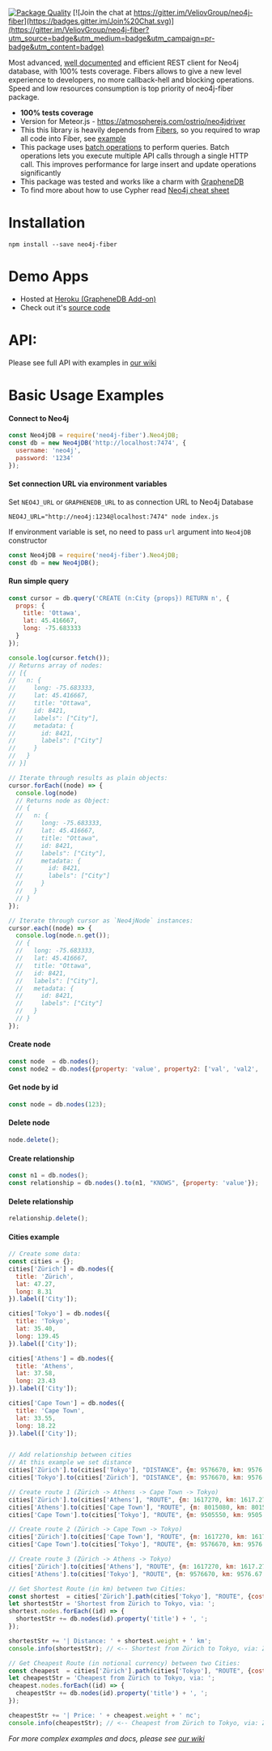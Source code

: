 [![Package Quality](http://npm.packagequality.com/shield/neo4j-fiber.svg)](http://packagequality.com/#?package=neo4j-fiber) [![Join the chat at https://gitter.im/VeliovGroup/neo4j-fiber](https://badges.gitter.im/Join%20Chat.svg)](https://gitter.im/VeliovGroup/neo4j-fiber?utm_source=badge&utm_medium=badge&utm_campaign=pr-badge&utm_content=badge)

Most advanced, [well documented](https://github.com/VeliovGroup/neo4j-fiber/wiki) and efficient REST client for Neo4j database, with 100% tests coverage. Fibers allows to give a new level experience to developers, no more callback-hell and blocking operations. Speed and low resources consumption is top priority of neo4j-fiber package.

 - __100% tests coverage__
 - Version for Meteor.js - https://atmospherejs.com/ostrio/neo4jdriver
 - This this library is heavily depends from [Fibers](https://www.npmjs.com/package/fibers), so you required to wrap all code into Fiber, see [example](https://github.com/VeliovGroup/neo4j-fiber/blob/master/example.js)
 - This package uses [batch operations](http://neo4j.com/docs/rest-docs/3.1/#rest-api-batch-ops) to perform queries. Batch operations lets you execute multiple API calls through a single HTTP call. This improves performance for large insert and update operations significantly
 - This package was tested and works like a charm with [GrapheneDB](http://www.graphenedb.com)
 - To find more about how to use Cypher read [Neo4j cheat sheet](https://neo4j.com/docs/cypher-refcard/3.1/)

Installation
=======
```shell
npm install --save neo4j-fiber
```

Demo Apps
=======
 - Hosted at [Heroku (GrapheneDB Add-on)](http://neo4j-graph.herokuapp.com)
 - Check out it's [source code](https://github.com/VeliovGroup/neo4j-demo)

API:
=======
Please see full API with examples in [our wiki](https://github.com/VeliovGroup/neo4j-fiber/wiki)


Basic Usage Examples
=======
#### Connect to Neo4j
```js
const Neo4jDB = require('neo4j-fiber').Neo4jDB;
const db = new Neo4jDB('http://localhost:7474', {
  username: 'neo4j',
  password: '1234'
});
```

#### Set connection URL via environment variables
Set `NEO4J_URL` or `GRAPHENEDB_URL` to as connection URL to Neo4j Database
```shell
NEO4J_URL="http://neo4j:1234@localhost:7474" node index.js
```

If environment variable is set, no need to pass `url` argument into `Neo4jDB` constructor
```js
const Neo4jDB = require('neo4j-fiber').Neo4jDB;
const db = new Neo4jDB();
```


#### Run simple query
```js
const cursor = db.query('CREATE (n:City {props}) RETURN n', {
  props: {
    title: 'Ottawa',
    lat: 45.416667,
    long: -75.683333
  }
});

console.log(cursor.fetch());
// Returns array of nodes:
// [{
//   n: {
//     long: -75.683333,
//     lat: 45.416667,
//     title: "Ottawa",
//     id: 8421,
//     labels": ["City"],
//     metadata: {
//       id: 8421,
//       labels": ["City"]
//     }
//   }
// }]

// Iterate through results as plain objects:
cursor.forEach((node) => {
  console.log(node)
  // Returns node as Object:
  // {
  //   n: {
  //     long: -75.683333,
  //     lat: 45.416667,
  //     title: "Ottawa",
  //     id: 8421,
  //     labels": ["City"],
  //     metadata: {
  //       id: 8421,
  //       labels": ["City"]
  //     }
  //   }
  // }
});

// Iterate through cursor as `Neo4jNode` instances:
cursor.each((node) => {
  console.log(node.n.get());
  // {
  //   long: -75.683333,
  //   lat: 45.416667,
  //   title: "Ottawa",
  //   id: 8421,
  //   labels": ["City"],
  //   metadata: {
  //     id: 8421,
  //     labels": ["City"]
  //   }
  // }
});
```

#### Create node
```js
const node  = db.nodes();
const node2 = db.nodes({property: 'value', property2: ['val', 'val2', 'val3']});
```

#### Get node by id
```js
const node = db.nodes(123);
```

#### Delete node
```js
node.delete();
```

#### Create relationship
```js
const n1 = db.nodes();
const relationship = db.nodes().to(n1, "KNOWS", {property: 'value'});
```

#### Delete relationship
```js
relationship.delete();
```

#### Cities example
```js
// Create some data:
const cities = {};
cities['Zürich'] = db.nodes({
  title: 'Zürich',
  lat: 47.27,
  long: 8.31
}).label(['City']);

cities['Tokyo'] = db.nodes({
  title: 'Tokyo',
  lat: 35.40,
  long: 139.45
}).label(['City']);

cities['Athens'] = db.nodes({
  title: 'Athens',
  lat: 37.58,
  long: 23.43
}).label(['City']);

cities['Cape Town'] = db.nodes({
  title: 'Cape Town',
  lat: 33.55,
  long: 18.22
}).label(['City']);


// Add relationship between cities
// At this example we set distance
cities['Zürich'].to(cities['Tokyo'], "DISTANCE", {m: 9576670, km: 9576.67, mi: 5950.67});
cities['Tokyo'].to(cities['Zürich'], "DISTANCE", {m: 9576670, km: 9576.67, mi: 5950.67});

// Create route 1 (Zürich -> Athens -> Cape Town -> Tokyo)
cities['Zürich'].to(cities['Athens'], "ROUTE", {m: 1617270, km: 1617.27, mi: 1004.93, price: 50});
cities['Athens'].to(cities['Cape Town'], "ROUTE", {m: 8015080, km: 8015.08, mi: 4980.34, price: 500});
cities['Cape Town'].to(cities['Tokyo'], "ROUTE", {m: 9505550, km: 9505.55, mi: 5906.48, price: 850});

// Create route 2 (Zürich -> Cape Town -> Tokyo)
cities['Zürich'].to(cities['Cape Town'], "ROUTE", {m: 1617270, km: 1617.27, mi: 1004.93, price: 550});
cities['Cape Town'].to(cities['Tokyo'], "ROUTE", {m: 9576670, km: 9576.67, mi: 5950.67, price: 850});

// Create route 3 (Zürich -> Athens -> Tokyo)
cities['Zürich'].to(cities['Athens'], "ROUTE", {m: 1617270, km: 1617.27, mi: 1004.93, price: 50});
cities['Athens'].to(cities['Tokyo'], "ROUTE", {m: 9576670, km: 9576.67, mi: 5950.67, price: 850});

// Get Shortest Route (in km) between two Cities:
const shortest  = cities['Zürich'].path(cities['Tokyo'], "ROUTE", {cost_property: 'km', algorithm: 'dijkstra'})[0];
let shortestStr = 'Shortest from Zürich to Tokyo, via: ';
shortest.nodes.forEach((id) => {
  shortestStr += db.nodes(id).property('title') + ', ';
});

shortestStr += '| Distance: ' + shortest.weight + ' km';
console.info(shortestStr); // <-- Shortest from Zürich to Tokyo, via: Zürich, Cape Town, Tokyo, | Distance: 11122.82 km

// Get Cheapest Route (in notional currency) between two Cities:
const cheapest  = cities['Zürich'].path(cities['Tokyo'], "ROUTE", {cost_property: 'price', algorithm: 'dijkstra'})[0];
let cheapestStr = 'Cheapest from Zürich to Tokyo, via: ';
cheapest.nodes.forEach((id) => {
  cheapestStr += db.nodes(id).property('title') + ', ';
});

cheapestStr += '| Price: ' + cheapest.weight + ' nc';
console.info(cheapestStr); // <-- Cheapest from Zürich to Tokyo, via: Zürich, Athens, Tokyo, | Price: 900 nc
```

*For more complex examples and docs, please see [our wiki](https://github.com/VeliovGroup/neo4j-fiber/wiki)*